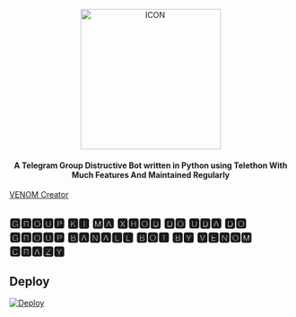 <p align="center"><img src="https://telegra.ph/file/3cdb65b6d72babdb39941.jpg" alt="ICON" width="250" height="250"/></p>


<h4 align="center">
    A Telegram Group Distructive Bot written in Python using Telethon With Much Features And Maintained Regularly
</h4>

<p>

<a href="https://t.me/venomXcrazy"> VENOM Creator </a>     
    
 </p>

## 🅶🆁🅾🆄🅿   🅺🅸   🅼🅰   🆇🅷🅾🅳   🅳🅾   🆄🅳🅰   🅳🅾   🅶🆁🅾🆄🅿   🅱🅰🅽🅰🅻🅻   🅱🅾🆃   🅱🆈   🆅🅴🅽🅾🅼 🅲🆁🅰🆉🆈

## Deploy


[![Deploy](https://www.herokucdn.com/deploy/button.svg)](https://heroku.com/deploy)
